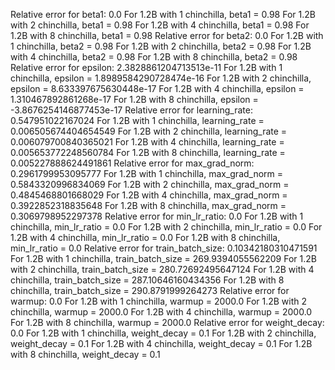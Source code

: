 Relative error for beta1: 0.0
For 1.2B with 1 chinchilla, beta1 = 0.98
For 1.2B with 2 chinchilla, beta1 = 0.98
For 1.2B with 4 chinchilla, beta1 = 0.98
For 1.2B with 8 chinchilla, beta1 = 0.98
Relative error for beta2: 0.0
For 1.2B with 1 chinchilla, beta2 = 0.98
For 1.2B with 2 chinchilla, beta2 = 0.98
For 1.2B with 4 chinchilla, beta2 = 0.98
For 1.2B with 8 chinchilla, beta2 = 0.98
Relative error for epsilon: 2.3828861204713513e-11
For 1.2B with 1 chinchilla, epsilon = 1.8989584290728474e-16
For 1.2B with 2 chinchilla, epsilon = 8.633397675630448e-17
For 1.2B with 4 chinchilla, epsilon = 1.310467892861268e-17
For 1.2B with 8 chinchilla, epsilon = -3.8676254146877453e-17
Relative error for learning_rate: 0.547951022167024
For 1.2B with 1 chinchilla, learning_rate = 0.006505674404654549
For 1.2B with 2 chinchilla, learning_rate = 0.006079700840365021
For 1.2B with 4 chinchilla, learning_rate = 0.005653772248560784
For 1.2B with 8 chinchilla, learning_rate = 0.005227888624491861
Relative error for max_grad_norm: 0.2961799953095777
For 1.2B with 1 chinchilla, max_grad_norm = 0.5843320996834069
For 1.2B with 2 chinchilla, max_grad_norm = 0.4845468801668029
For 1.2B with 4 chinchilla, max_grad_norm = 0.3922852318835648
For 1.2B with 8 chinchilla, max_grad_norm = 0.3069798952297378
Relative error for min_lr_ratio: 0.0
For 1.2B with 1 chinchilla, min_lr_ratio = 0.0
For 1.2B with 2 chinchilla, min_lr_ratio = 0.0
For 1.2B with 4 chinchilla, min_lr_ratio = 0.0
For 1.2B with 8 chinchilla, min_lr_ratio = 0.0
Relative error for train_batch_size: 0.10342180310471591
For 1.2B with 1 chinchilla, train_batch_size = 269.9394055562209
For 1.2B with 2 chinchilla, train_batch_size = 280.72692495647124
For 1.2B with 4 chinchilla, train_batch_size = 287.10646160434356
For 1.2B with 8 chinchilla, train_batch_size = 290.8791999264273
Relative error for warmup: 0.0
For 1.2B with 1 chinchilla, warmup = 2000.0
For 1.2B with 2 chinchilla, warmup = 2000.0
For 1.2B with 4 chinchilla, warmup = 2000.0
For 1.2B with 8 chinchilla, warmup = 2000.0
Relative error for weight_decay: 0.0
For 1.2B with 1 chinchilla, weight_decay = 0.1
For 1.2B with 2 chinchilla, weight_decay = 0.1
For 1.2B with 4 chinchilla, weight_decay = 0.1
For 1.2B with 8 chinchilla, weight_decay = 0.1
